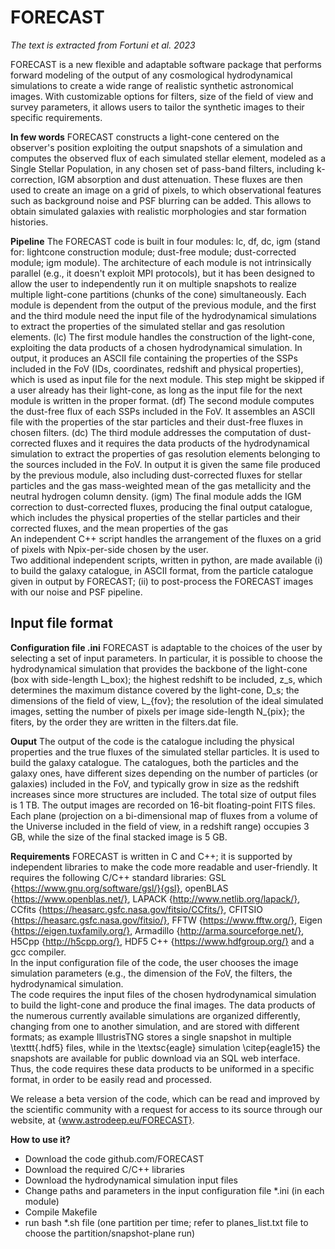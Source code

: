 # FORECAST
*The text is extracted from Fortuni et al. 2023*

FORECAST is a new flexible and adaptable software package that performs forward modeling of the output of any cosmological hydrodynamical simulations to create a wide range of realistic synthetic astronomical images. With customizable options for filters, size of the field of view and survey parameters, it allows users to tailor the synthetic images to their specific requirements.

    
**In few words**
FORECAST constructs a light-cone centered on the observer's position exploiting the output snapshots of a simulation and computes the observed flux of each simulated stellar element, modeled as a Single Stellar Population, in any chosen set of pass-band filters, including k-correction, IGM absorption and dust attenuation. These fluxes are then used to create an image on a grid of pixels, to which observational features such as background noise and PSF blurring can be added. This allows to obtain simulated galaxies with realistic morphologies and star formation histories.


**Pipeline**
The FORECAST code is built in four modules: lc, df, dc, igm (stand for: lightcone construction module; dust-free module; dust-corrected module; igm module). The architecture of each module is not intrinsically parallel (e.g., it doesn't exploit MPI protocols), but it has been designed to allow the user to independently run it on multiple snapshots to realize multiple light-cone partitions (chunks of the cone) simultaneously.
    Each module is dependent from the output of the previous module, and the first and the third module need the input file of the hydrodynamical simulations to extract the properties of the simulated stellar and gas resolution elements.
    (lc) The first module handles the construction of the light-cone, exploiting the data products of a chosen hydrodynamical simulation. In output, it produces an ASCII file containing the properties of the SSPs included in the FoV (IDs, coordinates, redshift and physical properties), which is used as input file for the next module. This step might be skipped if a user already has their light-cone, as long as the input file for the next module is written in the proper format. 
    (df) The second module computes the dust-free flux of each SSPs included in the FoV. It assembles an ASCII file with the properties of the star particles and their dust-free fluxes in chosen filters.
    (dc) The third module addresses the computation of dust-corrected fluxes and it requires the data products of the hydrodynamical simulation to extract the properties of gas resolution elements belonging to the sources included in the FoV. In output it is given the same file produced by the previous module, also including dust-corrected fluxes for stellar particles and the gas mass-weighted mean of the gas metallicity and the neutral hydrogen column density. 
    (igm) The final module adds the IGM correction to dust-corrected fluxes, producing the final output catalogue, which includes the physical properties of the stellar particles and their corrected fluxes, and the mean properties of the gas   
    An independent C++ script handles the arrangement of the fluxes on a grid of pixels with Npix-per-side chosen by the user.   
    Two additional independent scripts, written in python, are made available (i) to build the galaxy catalogue, in ASCII format, from the particle catalogue given in output by FORECAST; (ii) to post-process the FORECAST images with our noise and PSF pipeline.

**Input file format**
----

**Configuration file .ini**
FORECAST is adaptable to the choices of the user by selecting a set of input parameters. 
In particular, it is possible to choose the hydrodynamical simulation that provides the backbone of the light-cone (box with side-length L_box); the highest redshift to be included, z_s, which determines the maximum distance covered by the light-cone, D_s; the dimensions of the field of view, L_{fov}; the resolution of the ideal simulated images, setting the number of pixels per image side-length N_{pix}; the fiters, by the order they are written in the filters.dat file.


**Ouput**
The output of the code is the catalogue including the physical properties and the true fluxes of the simulated stellar particles. It is used to build the galaxy catalogue.
    The catalogues, both the particles and the galaxy ones, have different sizes depending on the number of particles (or galaxies) included in the FoV, and typically grow in size as the redshift increases since more structures are included. The total size of output files is 1 TB.
    The output images are recorded on 16-bit floating-point FITS files. Each plane (projection on a bi-dimensional map of fluxes from a volume of the Universe included in the field of view, in a redshift range) occupies 3 GB, while the size of the final stacked image is 5 GB.
    
 
**Requirements**
FORECAST is written in C and C++; it is supported by independent libraries to make the code more readable and user-friendly. 
It requires the following C/C++ standard libraries: GSL {https://www.gnu.org/software/gsl/}{gsl},  openBLAS {https://www.openblas.net/}, LAPACK  {http://www.netlib.org/lapack/}, CCfits {https://heasarc.gsfc.nasa.gov/fitsio/CCfits/},  CFITSIO {https://heasarc.gsfc.nasa.gov/fitsio/}, FFTW {https://www.fftw.org/},  Eigen {https://eigen.tuxfamily.org/},  Armadillo {http://arma.sourceforge.net/},  H5Cpp {http://h5cpp.org/}, HDF5 C++ {https://www.hdfgroup.org/} and a gcc compiler.   
In the input configuration file of the code, the user chooses the image simulation parameters (e.g., the dimension of the FoV, the filters, the hydrodynamical simulation.  
   The code requires the input files of the chosen hydrodynamical simulation to build the light-cone and produce the final images. The data products of the numerous currently available simulations are organized differently, changing from one to another simulation, and are stored with different formats; as example IllustrisTNG stores a single snapshot in multiple \texttt{.hdf5} files, while in the \textsc{eagle} simulation \citep{eagle15} the snapshots are available for public download via an SQL web interface. Thus, the code requires these data products to be uniformed in a specific format, in order to be easily read and processed.   
      
   We release a beta version of the code, which can be read and improved by the scientific community with a request for access to its source through our website, at {www.astrodeep.eu/FORECAST}.
   
   
**How to use it?**
- Download the code github.com/FORECAST
- Download the required C/C++ libraries
- Download the hydrodynamical simulation input files
- Change paths and parameters in the input configuration file \*.ini (in each module)
- Compile Makefile
- run bash \*.sh file (one partition per time; refer to planes_list.txt file to choose the partition/snapshot-plane run) 

